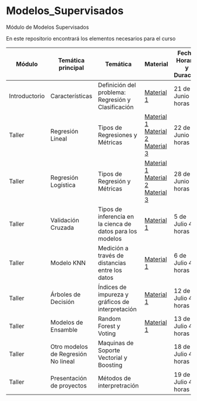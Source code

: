 # Modelos_Supervisados
Módulo de Modelos Supervisados


En este repositorio encontrará los elementos necesarios para el curso




| Módulo       | Temática principal                               | Temática                                                                                                    | Material                                                                                    | Fecha, Horario y Duración | Talleres |
|--------------|--------------------------------------------------|-------------------------------------------------------------------------------------------------------------|---------------------------------------------------------------------------------------------|---------------------------|----------|
| Introductorio | Características | Definición del problema: Regresión y Clasificación| [Material 1 ](https://services.hbsp.harvard.edu/api/courses/1172034/items/BEP646-PDF-ENG/sclinks/35bbac70c7689bdf3eb71eb6b11c25eb)      | 21 de Junio 4 horas       |       [Ejercicio 1](https://github.com/Andres1984/Modelos_Supervisados/blob/main/Codigos/Preprocesamiento.ipynb)  [Capstone](https://github.com/Andres1984/Modelos_Supervisados/blob/main/Documentos/Capstone_MS.pdf) |
| Taller  | Regresión Lineal            | Tipos de Regresiones y Métricas| [Material 1](https://github.com/Andres1984/Modelos_Supervisados/blob/main/Documentos/Reglineal.pdf)    [Material 2](https://hbsp.harvard.edu/tu/d714b1e1) [Material 3](https://hbsp.harvard.edu/tu/a1c2836a)  | 22 de Junio 4 horas       |   [Ejercicio 2](https://github.com/Andres1984/Modelos_Supervisados/blob/main/Codigos/RegresionLineal.ipynb)      |
| Taller       | Regresión Logística   | Tipos de Regresión y Métricas | [Material 1 ](https://github.com/Andres1984/Modelos_Supervisados/blob/main/Documentos/Reglogistica.pdf)  [Material 2](https://hbsp.harvard.edu/tu/60235d12) [Material 3](https://hbsp.harvard.edu/tu/ae2bf749)                                                                                                  | 28 de Junio 4 horas       |    [Ejercicio 3](https://github.com/Andres1984/Modelos_Supervisados/blob/main/Codigos/RegeLogistica.ipynb)      |
| Taller       | Validación Cruzada | Tipos de inferencia en la cienca de datos para los modelos |    [Material 1](https://github.com/Andres1984/Modelos_Supervisados/blob/main/Documentos/ValidacionCruzada.pdf)       | 5 de Julio 4 horas       |   [Ejercicio 4](https://github.com/Andres1984/Modelos_Supervisados/blob/main/Codigos/ValidacionCruzada.ipynb)       |
| Taller |     Modelo KNN          | Medición a través de distancias entre los datos                                                                                             |                [Material 1](https://github.com/Andres1984/Modelos_Supervisados/blob/main/Documentos/KNN.pdf)                                                                             | 6 de Julio 4 horas       |      [Ejercicio 5](https://github.com/Andres1984/Modelos_Supervisados/blob/main/Codigos/KNN.ipynb)  [Taller 1](https://github.com/Andres1984/Modelos_Supervisados/blob/main/Documentos/PrimerTallerMS.pdf)  |
| Taller       | Árboles de Decisión | Índices de impureza y gráficos de interpretación|    [Material 1](https://github.com/Andres1984/Modelos_Supervisados/blob/main/Documentos/Tree.pdf)                                                                                         | 12 de Julio 4 horas        |   [Ejercicio 6](https://github.com/Andres1984/Modelos_Supervisados/blob/main/Codigos/Tree.ipynb)       |
| Taller       | Modelos de Ensamble | Random Forest y Voting                                                           |      [Material 1](https://github.com/Andres1984/Modelos_Supervisados/blob/main/Documentos/Voting.pdf)                                                                                       | 13 de Julio 4 horas        |  [Ejercicio 7](https://github.com/Andres1984/Modelos_Supervisados/blob/main/Codigos/Voting.ipynb)        |
| Taller       | Otro modelos de Regresión No lineal| Maquinas de Soporte Vectorial y Boosting                  |                                                                                             | 18 de Julio 4 horas        |    [Ejercicio 1](https://github.com/Andres1984/Modelos_Supervisados/blob/main/Codigos/SVM.ipynb)      |
| Taller       | Presentación de proyectos | Métodos de interpretración                                    |                                                                                             | 19 de Julio 4 horas        |          |
